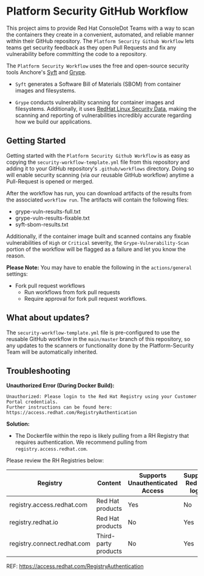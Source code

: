 # Platform Security GitHub Workflow

This project aims to provide Red Hat ConsoleDot Teams with a way to scan the containers they create in a convenient, automated, and reliable manner within their GitHub repository. The `Platform Security Github Workflow` lets teams get security feedback as they open Pull Requests and fix any vulnerability before committing the code to a repository.

The `Platform Security Workflow` uses the free and open-source security tools Anchore's [Syft](https://github.com/anchore/syft/) and [Grype](https://github.com/anchore/grype/). 

* `Syft` generates a Software Bill of Materials (SBOM) from container images and filesystems.

* `Grype` conducts vulnerability scanning for container images and filesystems. Additionally, it uses [RedHat Linux Security Data](https://access.redhat.com/hydra/rest/securitydata/), making the scanning and reporting of vulnerabilities incredibly accurate regarding how we build our applications.


## Getting Started

Getting started with the `Platform Security Github Workflow` is as easy as copying the `security-workflow-template.yml` file from this repository and adding it to your GitHub repository's `.github/workflows` directory. Doing so will enable security scanning (via our reusable GitHub workflow) anytime a Pull-Request is opened or merged.

After the workflow has run, you can download artifacts of the results from the associated `workflow run`. The artifacts will contain the following files:

* grype-vuln-results-full.txt
* grype-vuln-results-fixable.txt
* syft-sbom-results.txt

Additionally, if the container image built and scanned contains any fixable vulnerabilities of `High` or `Critical` severity, the `Grype-Vulnerability-Scan` portion of the workflow will be flagged as a failure and let you know the reason. 

**Please Note:** You may have to enable the following in the `actions/general` settings:
* Fork pull request workflows
   * Run workflows from fork pull requests
   * Require approval for fork pull request workflows.


## What about updates?
The `security-workflow-template.yml` file is pre-configured to use the reusable GitHub workflow in the `main/master` branch of this repository, so any updates to the scanners or functionality done by the Platform-Security Team will be automatically inherited. 


## Troubleshooting

**Unauthorized Error (During Docker Build):**
```
Unauthorized: Please login to the Red Hat Registry using your Customer Portal credentials.
Further instructions can be found here: https://access.redhat.com/RegistryAuthentication
```
**Solution:**
* The Dockerfile within the repo is likely pulling from a RH Registry that requires authentication. We recommend pulling from `registry.access.redhat.com`.

Please review the RH Registries below:


Registry | Content | Supports Unauthenticated Access | Supports Red Hat login | Supports Registry Tokens
-- | -- | -- | -- | --
registry.access.redhat.com | Red Hat products | Yes | No | No
registry.redhat.io | Red Hat products | No | Yes | Yes
registry.connect.redhat.com | Third-party products | No | Yes | Yes

REF: https://access.redhat.com/RegistryAuthentication
